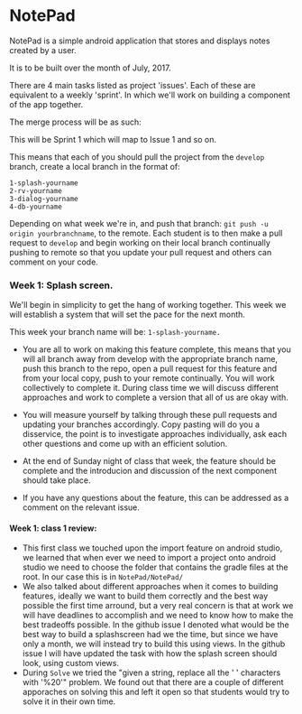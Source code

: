 # NotePad

NotePad is a simple android application that stores and displays notes created by a user.

It is to be built over the month of July, 2017. 

There are 4 main tasks listed as project 'issues'. Each of these are equivalent to a weekly 'sprint'. In which we'll work on building a component of the app together.

The merge process will be as such: 

  This will be Sprint 1 which will map to Issue 1 and so on. 

  This means that each of you should pull the project from the `develop` branch, create a local branch in the format of: 

    1-splash-yourname
    2-rv-yourname
    3-dialog-yourname
    4-db-yourname

Depending on what week we're in, and push that branch: `git push -u origin yourbranchname`, to the remote. Each student is to then make a pull request to `develop` and begin working on their local branch continually pushing to remote so that you update your pull request and others can comment on your code.


### Week 1: Splash screen. 

We'll begin in simplicity to get the hang of working together. This week we will establish a system that will set the pace for the next month. 

This week your branch name will be: `1-splash-yourname.`

* You are all to work on making this feature complete, this means that you will all branch away from develop with the appropriate branch name, push this branch to the repo, open a pull request for this feature and from your local copy, push to your remote continually. You will work collectively to complete it. During class time we will discuss different approaches and work to complete a version that all of us are okay with.

* You will measure yourself by talking through these pull requests and updating your branches accordingly. Copy pasting will do you a disservice, the point is to investigate approaches individually, ask each other questions and come up with an efficient solution.

* At the end of Sunday night of class that week, the feature should be complete and the introducion and discussion of the next component should take place.

* If you have any questions about the feature, this can be addressed as a comment on the relevant issue. 

#### Week 1: class 1 review:

* This first class we touched upon the import feature on android studio, we learned that when ever we need to import a project onto android studio we need to choose the folder that contains the gradle files at the root. In our case this is  in `NotePad/NotePad/`
* We also talked about different approaches when it comes to building features, ideally we want to build them correctly and the best way possible the first time arround, but a very real concern is that at work we will have deadlines to accomplish and we need to know how to make the best tradeoffs possible. In the github issue I denoted what would be the best way to build a splashscreen had we the time, but since we have only a month, we will instead try to build this using views. In the github issue I will have updated the task with how the splash screen should look, using custom views.
* During `Solve` we tried the "given a string, replace all the ' ' characters with '%20'" problem. We found out that there are a couple of different apporaches on solving this and left it open so that students would try to solve it in their own time. 
